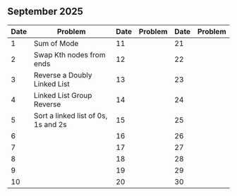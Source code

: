 ## September 2025

| Date | Problem                             | Date | Problem | Date | Problem |
| ---- | ----------------------------------- | ---- | ------- | ---- | ------- |
| 1    | Sum of Mode                         | 11   |         | 21   |         |
| 2    | Swap Kth nodes from ends            | 12   |         | 22   |         |
| 3    | Reverse a Doubly Linked List        | 13   |         | 23   |         |
| 4    | Linked List Group Reverse           | 14   |         | 24   |         |
| 5    | Sort a linked list of 0s, 1s and 2s | 15   |         | 25   |         |
| 6    |                                     | 16   |         | 26   |         |
| 7    |                                     | 17   |         | 27   |         |
| 8    |                                     | 18   |         | 28   |         |
| 9    |                                     | 19   |         | 29   |         |
| 10   |                                     | 20   |         | 30   |         |

